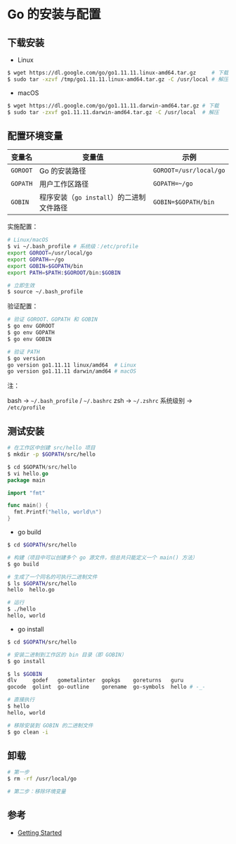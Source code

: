 # Go 的安装与配置

## 下载安装

* Linux

```sh
$ wget https://dl.google.com/go/go1.11.11.linux-amd64.tar.gz     # 下载
$ sudo tar -xzvf /tmp/go1.11.11.linux-amd64.tar.gz -C /usr/local # 解压
```

* macOS

```sh
$ wget https://dl.google.com/go/go1.11.11.darwin-amd64.tar.gz # 下载
$ sudo tar -zxvf go1.11.11.darwin-amd64.tar.gz -C /usr/local  # 解压
```

## 配置环境变量

| 变量名   | 变量值                                   | 示例                   |
| -------- | ---------------------------------------- | ---------------------- |
| `GOROOT` | Go 的安装路径                            | `GOROOT=/usr/local/go` |
| `GOPATH` | 用户工作区路径                           | `GOPATH=~/go`          |
| `GOBIN`  | 程序安装（`go install`）的二进制文件路径 | `GOBIN=$GOPATH/bin`    |

实施配置：

```sh
# Linux/macOS
$ vi ~/.bash_profile # 系统级：/etc/profile
export GOROOT=/usr/local/go
export GOPATH=~/go
export GOBIN=$GOPATH/bin
export PATH=$PATH:$GOROOT/bin:$GOBIN

# 立即生效
$ source ~/.bash_profile
```

验证配置：

```sh
# 验证 GOROOT、GOPATH 和 GOBIN
$ go env GOROOT
$ go env GOPATH
$ go env GOBIN

# 验证 PATH
$ go version
go version go1.11.11 linux/amd64  # Linux
go version go1.11.11 darwin/amd64 # macOS
```

注：

bash -> `~/.bash_profile` / `~/.bashrc`
zsh -> `~/.zshrc`
系统级别 -> `/etc/profile`

## 测试安装

```sh
# 在工作区中创建 src/hello 项目
$ mkdir -p $GOPATH/src/hello
```

```go
$ cd $GOPATH/src/hello
$ vi hello.go
package main

import "fmt"

func main() {
  fmt.Printf("hello, world\n")
}
```

* go build

```sh
$ cd $GOPATH/src/hello

# 构建（项目中可以创建多个 go 源文件，但总共只能定义一个 main() 方法）
$ go build

# 生成了一个同名的可执行二进制文件
$ ls $GOPATH/src/hello
hello  hello.go

# 运行
$ ./hello
hello, world
```

* go install

```sh
$ cd $GOPATH/src/hello

# 安装二进制到工作区的 bin 目录（即 GOBIN）
$ go install

$ ls $GOBIN
dlv     godef   gometalinter  gopkgs    goreturns   guru
gocode  golint  go-outline    gorename  go-symbols  hello # -_-

# 直接执行
$ hello
hello, world

# 移除安装到 GOBIN 的二进制文件
$ go clean -i
```

## 卸载

```sh
# 第一步
$ rm -rf /usr/local/go

# 第二步：移除环境变量
```

## 参考

* [Getting Started](https://golang.org/doc/install)